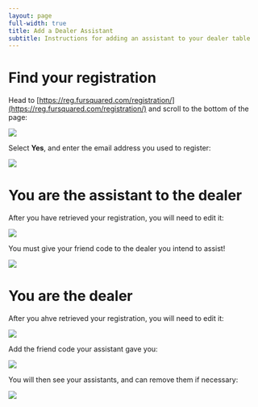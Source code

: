 ```yaml
---
layout: page
full-width: true
title: Add a Dealer Assistant
subtitle: Instructions for adding an assistant to your dealer table
---
```


# Find your registration
Head to [https://reg.fursquared.com/registration/](https://reg.fursquared.com/registration/) and scroll to the bottom of the page:

![](/uploads/dealer-assistant/find-registration.png)

Select **Yes**, and enter the email address you used to register:

![](/uploads/dealer-assistant/find-registration-yes.png)

# You are the assistant to the dealer
After you have retrieved your registration, you will need to edit it:

![](/uploads/dealer-assistant/are-you-assisting-dealer.png)

You must give your friend code to the dealer you intend to assist!

![](/uploads/dealer-assistant/are-you-assisting-dealer-yes.png)

# You are the dealer
After you ahve retrieved your registration, you will need to edit it:

![](/uploads/dealer-assistant/dealer-add-code.png)

Add the friend code your assistant gave you:

![](/uploads/dealer-assistant/dealer-add-code-filled.png)

You will then see your assistants, and can remove them if necessary:

![](/uploads/dealer-assistant/dealer-add-code-finished.png)
